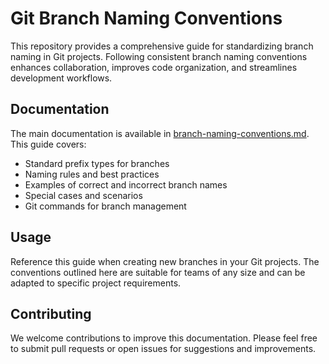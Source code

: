# Git Branch Naming Conventions

This repository provides a comprehensive guide for standardizing branch naming in Git projects. Following consistent branch naming conventions enhances collaboration, improves code organization, and streamlines development workflows.

## Documentation

The main documentation is available in [branch-naming-conventions.md](./branch-naming-conventions.md). This guide covers:

- Standard prefix types for branches
- Naming rules and best practices
- Examples of correct and incorrect branch names
- Special cases and scenarios
- Git commands for branch management

## Usage

Reference this guide when creating new branches in your Git projects. The conventions outlined here are suitable for teams of any size and can be adapted to specific project requirements.

## Contributing

We welcome contributions to improve this documentation. Please feel free to submit pull requests or open issues for suggestions and improvements.

